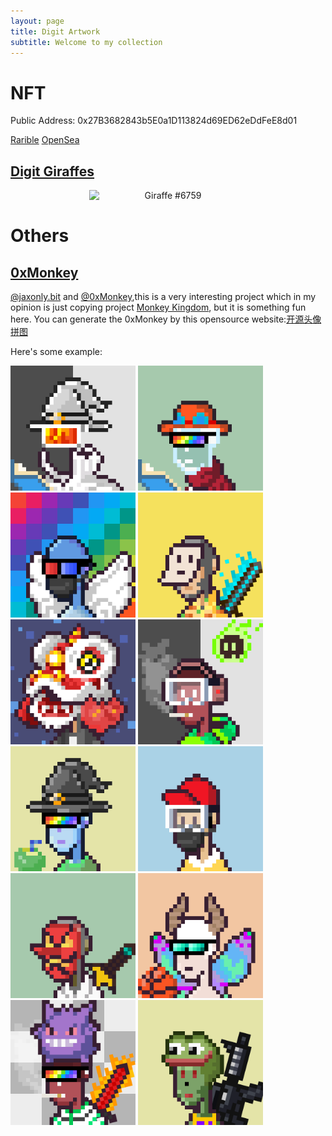 ```yaml
---
layout: page
title: Digit Artwork
subtitle: Welcome to my collection
---
```


# NFT
Public Address: 0x27B3682843b5E0a1D113824d69ED62eDdFeE8d01

[Rarible](https://rarible.com/user/0x27B3682843b5E0a1D113824d69ED62eDdFeE8d01/owned) [OpenSea](https://opensea.io/PinkR1ver)

## [Digit Giraffes](https://twitter.com/TribeOfGiraffes)
<center>
    <img src="https://img.rarible.com/prod/image/upload/t_image_big/prod-itemImages/0x495f947276749ce646f68ac8c248420045cb7b5e:40482595849772694285173713041642282097106100196042549765489076692661152251905/9338aaca" alt="Giraffe #6759" style="display: block; margin-left: auto margin-right: auto; width: 50%;">
</center>

# Others
## [0xMonkey](http://0xmonkey.xyz/)
[@jaxonly.bit](https://twitter.com/yihaoxu1998) and [@0xMonkey](https://twitter.com/0xmonkey2022),this is a very interesting project which in my opinion is just copying project [Monkey Kingdom](https://monkeykingdom.io/), but it is something fun here.
You can generate the 0xMonkey by this opensource website:[开源头像拼图](https://0xmonkey.fullstack.run/916e686-0-e14fcc8e-8a5cd8a4-44857bff-26b5f466-9bb10ce1-0)

Here's some example:

<div class="gallery">
    <img src="/assets/img/digit_artwork/0xMonkey_0.png" style="width: 200px" alt="0xMonkey_0">
    <img src="/assets/img/digit_artwork/0xMonkey_1.png" style="width: 200px" alt="0xMonkey_1">
    <img src="/assets/img/digit_artwork/0xMonkey_2.png" style="width: 200px" alt="0xMonkey_2">
    <img src="/assets/img/digit_artwork/0xMonkey_3.png" style="width: 200px" alt="0xMonkey_3">
    <img src="/assets/img/digit_artwork/0xMonkey_4.png" style="width: 200px" alt="0xMonkey_4">
    <img src="/assets/img/digit_artwork/0xMonkey_5.png" style="width: 200px" alt="0xMonkey_5">
    <img src="/assets/img/digit_artwork/0xMonkey_6.png" style="width: 200px" alt="0xMonkey_6">
    <img src="/assets/img/digit_artwork/0xMonkey_7.png" style="width: 200px" alt="0xMonkey_7">
    <img src="/assets/img/digit_artwork/0xMonkey_8.png" style="width: 200px" alt="0xMonkey_8">
    <img src="/assets/img/digit_artwork/0xMonkey_9.png" style="width: 200px" alt="0xMonkey_9">
    <img src="/assets/img/digit_artwork/0xMonkey_10.png" style="width: 200px" alt="0xMonkey_10">
    <img src="/assets/img/digit_artwork/0xMonkey_11.png" style="width: 200px" alt="0xMonkey_11">
</div>

